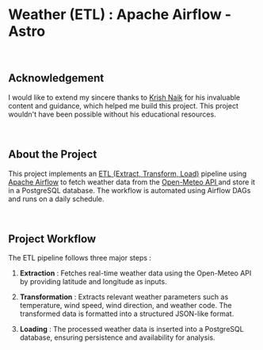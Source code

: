 # Weather (ETL) : Apache Airflow - Astro

<br>

## Acknowledgement
I would like to extend my sincere thanks to  [Krish Naik](https://github.com/krishnaik06)  for his invaluable content and guidance, which helped me build this project. This project wouldn't have been possible without his educational resources.

<br>

## About the Project
This project implements an [ETL (Extract, Transform, Load)](https://cloud.google.com/learn/what-is-etl) pipeline using [Apache Airflow](https://airflow.apache.org/) to fetch weather data from the [Open-Meteo API ](https://open-meteo.com/)and store it in a PostgreSQL database. The workflow is automated using Airflow DAGs and runs on a daily schedule.

<br>

## Project Workflow
The ETL pipeline follows three major steps :

1.  **Extraction** : Fetches real-time weather data using the Open-Meteo API by providing latitude and longitude as inputs.
    
2.  **Transformation** : Extracts relevant weather parameters such as temperature, wind speed, wind direction, and weather code. The transformed data is formatted into a structured JSON-like format.
    
3.  **Loading** : The processed weather data is inserted into a PostgreSQL database, ensuring persistence and availability for analysis.

